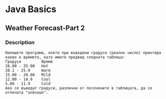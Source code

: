 # Java Basics

## Weather Forecast-Part 2

### Description

    Напишете програма, която при въведени градуси (реално число) принтира какво е времето, като имате предвид следната таблица: 
    Градуси	        Време 
    26.00 - 35.00	Hot 
    20.1 - 25.9	    Warm 
    15.00 - 20.00	Mild 
    12.00 - 14.9	Cool
    5.00 - 11.9	    Cold 
    Ако се въведат градуси, различни от посочените в таблицата, да се отпечата "unknown".